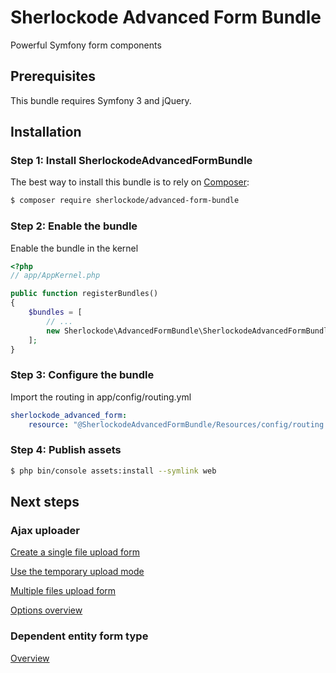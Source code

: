 Sherlockode Advanced Form Bundle
================================

Powerful Symfony form components

## Prerequisites

This bundle requires Symfony 3 and jQuery.

## Installation

### Step 1: Install SherlockodeAdvancedFormBundle

The best way to install this bundle is to rely on [Composer](https://getcomposer.org/):

```bash
$ composer require sherlockode/advanced-form-bundle
```

### Step 2: Enable the bundle

Enable the bundle in the kernel

```php
<?php
// app/AppKernel.php

public function registerBundles()
{
    $bundles = [
        // ...
        new Sherlockode\AdvancedFormBundle\SherlockodeAdvancedFormBundle(),
    ];
}
```

### Step 3: Configure the bundle

Import the routing in app/config/routing.yml

```yaml
sherlockode_advanced_form:
    resource: "@SherlockodeAdvancedFormBundle/Resources/config/routing.yml"
```

### Step 4: Publish assets

```bash
$ php bin/console assets:install --symlink web
```

## Next steps

### Ajax uploader

[Create a single file upload form](Resources/doc/single_file_upload.md)

[Use the temporary upload mode](Resources/doc/temporary_upload.md)

[Multiple files upload form](Resources/doc/multiple_files_upload.md)

[Options overview](Resources/doc/options_overview.md)

### Dependent entity form type

[Overview](Resources/doc/dependent_entity.md)
